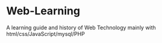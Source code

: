 # Web-Learning
A learning guide and history of Web Technology mainly with html/css/JavaScript/mysql/PHP
